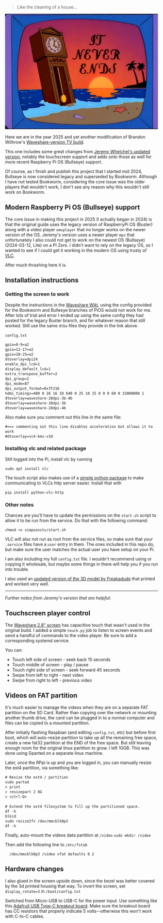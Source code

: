 > Like the cleaning of a house...

![simpsons clock](itneverends.jpg)

Here we are in the year 2025 and yet another modification of Brandon Withrow's [Waveshare-version TV build](https://withrow.io/simpsons-tv-build-guide-waveshare).

This one includes some great changes from [Jeremy Whelchel's updated version](https://github.com/jeremywhelchel/simpsonstv), notably the touchscreen support and adds onto those as well for more recent Raspberry Pi OS (Bullseye) support.

Of course, as I finish and publish this project that I started mid 2024, Bullseye is now considered legacy and superseded by Bookworm. Although I have not tested Bookworm, considering the core issue was the older players that wouldn't work, I don't see any reason why this wouldn't still work on Bookworm.

## Modern Raspberry Pi OS (Bullseye) support

The core issue in making this project in 2025 (I actually began in 2024) is that the original guide uses the legacy version of RaspberryPi OS (Buster) along with a video player `omxplayer` that no longer works on the newer version of the OS. Jeremy's version uses a newer player `mpv` that unfortunately I also could not get to work on the newest OS (Bullseye) (2024-03-12, Lite) on a PI Zero. I didn't want to rely on the legacy OS, so I wanted to see if I could get it working in the modern OS using trusty ol' [VLC][vlc].

After much thrashing here it is.

## Installation instructions

### Getting the screen to work

Despite the instructions in the [Waveshare Wiki][waveshare-wiki], using the config provided for the Bookworm and Bullesye branches of PiOS would not work for me. After lots of trial and error I ended up using the same config they had posted for the legacy Buster branch, and for whatever reason that still worked. Still use the same `dtbo` files they provide in the link above.

`config.txt`
```
gpio=0-9=a2
gpio=12-17=a2
gpio=20-25=a2
dtoverlay=dpi24
enable_dpi_lcd=1
display_default_lcd=1
extra_transpose_buffer=2
dpi_group=2
dpi_mode=87
dpi_output_format=0x7F216
hdmi_timings=480 0 26 16 10 640 0 25 10 15 0 0 0 60 0 32000000 1
dtoverlay=waveshare-28dpi-3b-4b
dtoverlay=waveshare-28dpi-3b
dtoverlay=waveshare-28dpi-4b
```

Also make sure you comment out this line in the same file:

```
#=== commenting out this line disables acceleration but allows it to work
#dtoverlay=vc4-kms-v3d
```

### Installing vlc and related package

Still logged into the Pi, install vlc by running

```
sudo apt install vlc
```

The touch script also makes use of a [simple python package](https://github.com/MatejMecka/python-vlc-http) to make communicating to VLCs http server easier. Install that with

```
pip install python-vlc-http
```

### Other notes

Chances are you'll have to update the permissions on the `start.sh` script to allow it to be run from the service. Do that with the following command:

```
chmod +x simpsonstv/start.sh
```

VLC will also not run as root from the service files, so make sure that your `.service` files have a `user` entry in them. The ones included in this repo do, but make sure the user matches the actual user you have setup on your Pi.

I am also including my full `config.txt` file. I wouldn't recommend using or copying it wholesale, but maybe some things in there will help you if you run into trouble.

I also used an [updated version of the 3D model by Freakadude](https://www.thingiverse.com/thing:5027609) that printed and worked very well.

---

_Further notes from Jeremy's version that are helpful:_

## Touchscreen player control

The [Waveshare 2.8" screen][waveshare-wiki] has capacitive touch that wasn't used in the original
build. I added a simple `touch.py` job to listen to screen events and send a
handful of commands to the video player. Be sure to add a corresponding systemd
service.

You can:
- Touch left side of screen - seek back 15 seconds
- Touch middle of screen - play / pause
- Touch right side of screen - seek forward 45 seconds
- Swipe from left to right - next video
- Swipe from right to left - previous video

## Videos on FAT partition

It's much easier to manage the videos when they are on a separate FAT partition
on the SD Card. Rather than copying over the network or mounting another thumb
drive, the card can be plugged in to a normal computer and files can be copied
to a mounted partition.

After initially flashing Raspbian (and editing `config.txt`, etc) but before first boot, which will auto-resize partition to take up all the remaining free space, create a new fat32 partition at the END of the free space. But still leaving enough room for the original linux partition to grow. I left 10GB. This was done using Gparted on a separate linux machine.

Later, once the RPpi is up and you are logged in, you can manually resize the
ext4 partition, via something like:

```
# Resize the ext4 / partition
sudo parted
> print
> resizepart 2 8G
> <ctrl-D>

# Extend the ext4 filesystem to fill up the partitioned space.
df -h
blkid
sudo resize2fs /dev/mmcblk0p2
df -h
```

Finally, auto-mount the videos data partition at `/video`
`sudo mkdir /video`

Then add the following line to `/etc/fstab`
```
  /dev/mmcblk0p3 /video vfat defaults 0 2
```

## Hardware changes

I also glued in the screen upside down, since the bezel was better covered by
the 3d printed housing that way. To invert the screen, set `display_rotate=3` in `/boot/config.txt`

Switched from Micro-USB to USB-C for the power input. Use something like this
[Adafruit USB Type-C breakout board](https://www.adafruit.com/product/4090). Make sure the breakout board has CC resistors that properly indicate 5 volts--otherwise this won't work with C-to-C cables.

[waveshare-wiki]: https://www.waveshare.com/wiki/2.8inch_DPI_LCD
[vlc]: https://www.videolan.org/vlc/